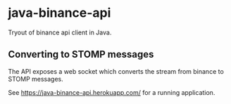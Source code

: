 # java-binance-api

Tryout of binance api client in Java.

## Converting to STOMP messages

The API exposes a web socket which converts the stream from binance to STOMP messages.

See https://java-binance-api.herokuapp.com/ for a running application.
